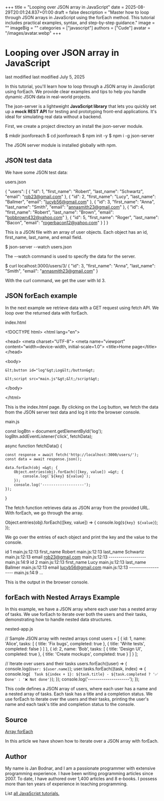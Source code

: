 +++
title = "Looping over JSON array in JavaScript"
date = 2025-08-29T20:01:24.837+01:00
draft = false
description = "Master how to loop through JSON arrays in JavaScript using the forEach method. This tutorial includes practical examples, syntax, and step-by-step guidance."
image = ""
imageBig = ""
categories = ["javascript"]
authors = ["Cude"]
avatar = "/images/avatar.webp"
+++

# Looping over JSON array in JavaScript

last modified last modified July 5, 2025

 

In this tutorial, you'll learn how to loop through a JSON array in
JavaScript using forEach. We provide clear examples and
tips to help you handle dynamic JSON data in real-world projects.

The json-server is a lightweight **JavaScript library**
that lets you quickly set up a **mock REST API** for testing and
prototyping front-end applications. It's ideal for simulating real data without
a backend.

First, we create a project directory an install the json-server
module.

$ mkdir jsonforeach
$ cd jsonforeach
$ npm init -y
$ npm i -g json-server

The JSON server module is installed globally with npm.

## JSON test data

We have some JSON test data:

users.json
  

{
  "users": [
    {
      "id": 1,
      "first_name": "Robert",
      "last_name": "Schwartz",
      "email": "rob23@gmail.com"
    },
    {
      "id": 2,
      "first_name": "Lucy",
      "last_name": "Ballmer",
      "email": "lucyb56@gmail.com"
    },
    {
      "id": 3,
      "first_name": "Anna",
      "last_name": "Smith",
      "email": "annasmith23@gmail.com"
    },
    {
      "id": 4,
      "first_name": "Robert",
      "last_name": "Brown",
      "email": "bobbrown432@yahoo.com"
    },
    {
      "id": 5,
      "first_name": "Roger",
      "last_name": "Bacon",
      "email": "rogerbacon12@yahoo.com"
    }
  ]
}

This is a JSON file with an array of user objects. Each object has an id,
first_name, last_name, and email field.

$ json-server --watch users.json

The --watch command is used to specify the data for the server.

$ curl localhost:3000/users/3/
{
  "id": 3,
  "first_name": "Anna",
  "last_name": "Smith",
  "email": "annasmith23@gmail.com"
}

With the curl command, we get the user with Id 3.

## JSON forEach example

In the next example we retrieve data with a GET request using fetch API. We loop
over the returned data with forEach.

index.html
  

&lt;!DOCTYPE html&gt;
&lt;html lang="en"&gt;

&lt;head&gt;
    &lt;meta charset="UTF-8"&gt;
    &lt;meta name="viewport" content="width=device-width, initial-scale=1.0"&gt;
    &lt;title&gt;Home page&lt;/title&gt;
&lt;/head&gt;

&lt;body&gt;

    &lt;button id="log"&gt;Log&lt;/button&gt;

    &lt;script src="main.js"&gt;&lt;/script&gt;
&lt;/body&gt;

&lt;/html&gt;

This is the index.html page. By clicking on the Log
button, we fetch the data from the JSON server test data and log it into the
browser console.

main.js
  

const logBtn = document.getElementById('log');
logBtn.addEventListener('click', fetchData);

async function fetchData() {

    const response = await fetch('http://localhost:3000/users/');
    const data = await response.json();

    data.forEach(obj =&gt; {
        Object.entries(obj).forEach(([key, value]) =&gt; {
            console.log(`${key} ${value}`);
        });
        console.log('-------------------');
    });
}

The fetch function retrieves data as JSON array from the provided
URL. With forEach, we go through the array.

Object.entries(obj).forEach(([key, value]) =&gt; {
    console.log(`${key} ${value}`);
});

We go over the entries of each object and print the key and the value to
the console.

id 1 main.js:12:13
first_name Robert main.js:12:13
last_name Schwartz main.js:12:13
email rob23@gmail.com main.js:12:13
------------------- main.js:14:9
id 2 main.js:12:13
first_name Lucy main.js:12:13
last_name Ballmer main.js:12:13
email lucyb56@gmail.com main.js:12:13
------------------- main.js:14:9
...

This is the output in the browser console.

## forEach with Nested Arrays Example

In this example, we have a JSON array where each user has a nested array of
tasks. We use forEach to iterate over both the users and their
tasks, demonstrating how to handle nested data structures.

nested-app.js
  

// Sample JSON array with nested arrays
const users = [
  {
    id: 1,
    name: 'Alice',
    tasks: [
      { title: 'Fix bugs', completed: true },
      { title: 'Write tests', completed: false }
    ]
  },
  {
    id: 2,
    name: 'Bob',
    tasks: [
      { title: 'Design UI', completed: true },
      { title: 'Create mockups', completed: true }
    ]
  }
];

// Iterate over users and their tasks
users.forEach((user) =&gt; {
  console.log(`User: ${user.name}`);
  user.tasks.forEach((task, index) =&gt; {
    console.log(`  Task ${index + 1}: ${task.title} - ${task.completed ? '✅ Done' : '❌ Not done'}`);
  });
  console.log('---------------------');
});

This code defines a JSON array of users, where each user has a name and a
nested array of tasks. Each task has a title and a completion status. We use
forEach to iterate over the users and their tasks, printing the
user's name and each task's title and completion status to the console.

## Source

[Array forEach](https://developer.mozilla.org/en-US/docs/Web/JavaScript/Reference/Global_Objects/Array/forEach)

In this article we have shown how to iterate over a JSON array with
forEach.

## Author

My name is Jan Bodnar, and I am a passionate programmer with extensive
programming experience. I have been writing programming articles since 2007.
To date, I have authored over 1,400 articles and 8 e-books. I possess more
than ten years of experience in teaching programming.

List [all JavaScript tutorials.](/all/#js)